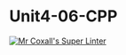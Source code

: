 # Unit4-06-CPP
[![Mr Coxall's Super Linter](https://github.com/ICS3U-Programming-JaydenS/Unit4-06-CPP/workflows/Mr%20Coxall's%20Super%20Linter/badge.svg)](https://github.com/ICS3U-Programming-JaydenS/Unit4-06-CPP/actions/)
